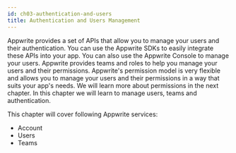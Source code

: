 ```yaml
---
id: ch03-authentication-and-users
title: Authentication and Users Management
---
```


Appwrite provides a set of APIs that allow you to manage your users and their authentication. You can use the Appwrite SDKs to easily integrate these APIs into your app. You can also use the Appwrite Console to manage your users. Appwrite provides teams and roles to help you manage your users and their permissions. Appwrite's permission model is very flexible and allows you to manage your users and their permissions in a way that suits your app's needs. We will learn more about permissions in the next chapter. In this chapter we will learn to manage users, teams and authentication.

This chapter will cover following Appwrite services:

* Account
* Users
* Teams

